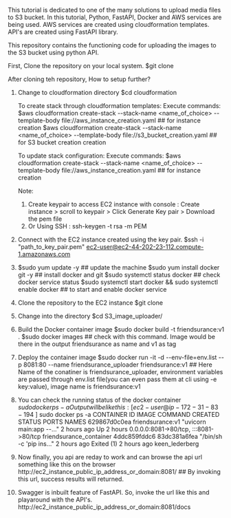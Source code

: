 This tutorial is dedicated to one of the many solutions to upload media files to S3 bucket.
In this tutorial, Python, FastAPI, Docker and AWS services are being used. AWS services are created using cloudformation templates. API's are created using FastAPI library.

This repository contains the functioning code for uploading the images to the S3 bucket using python API. 


First, Clone the repository on your local system.
$git clone 

After cloning teh repository, How to setup further?
   
1. Change to cloudformation directory
   $cd cloudformation
   
   To create stack through cloudformation templates:
   Execute commands:
   $aws cloudformation create-stack --stack-name <name_of_choice> --template-body file://aws_instance_creation.yaml ## for instance creation
   $aws cloudformation create-stack --stack-name <name_of_choice> --template-body file://s3_bucket_creation.yaml ## for S3 bucket creation creation
   
   To update stack configuration:
   Execute commands:
   $aws cloudformation create-stack --stack-name <name_of_choice> --template-body file://aws_instance_creation.yaml ## for instance creation
   
   Note: 
   1. Create keypair to access EC2 instance with console : Create instance > scroll to keypair > Click Generate Key pair > Download the pem file
   2. Or Using SSH : ssh-keygen -t rsa -m PEM

2. Connect with the EC2 instance created using the key pair.
   $ssh -i "path_to_key_pair.pem" ec2-user@ec2-44-202-23-112.compute-1.amazonaws.com

3. $sudo yum update -y               ## update the machine
   $sudo yum install docker git -y   ## install docker and git
   $sudo systemctl status docker     ## check docker service status
   $sudo systemctl start docker && sudo systemctl enable docker ## to start and enable docker service
   
4. Clone the repository to the EC2 instance
   $git clone 
   
5. Change into the directory
   $cd S3_image_uploader/

6. Build the Docker container image
   $sudo docker build -t friendsurance:v1 .
   $sudo docker images ## check with this command. Image would be there in the output friendsurance as name and v1 as tag
   
7. Deploy the container image
   $sudo docker run -it -d --env-file=env.list --p 8081:80 --name friendsurance_uploader friendsurance:v1   ## Here Name of the conatiner is friendsurance_uploader, environment variables are passed through env.list file(you can even pass them at cli using -e key:value), image name is friendsurance:v1
   
8. You can check the running status of the docker container
   $sudo docker ps -a
   Output will be like this:
   [ec2-user@ip-172-31-83-194 ~]$ sudo docker ps -a
   CONTAINER ID   IMAGE              COMMAND                  CREATED       STATUS                   PORTS                                   NAMES
   629867d0c0ea   friendsurance:v1   "uvicorn main:app --…"   2 hours ago   Up 2 hours               0.0.0.0:8081->80/tcp, :::8081->80/tcp   friendsurance_container
   4ddc859fddc6   83dc381a6fea       "/bin/sh -c 'pip ins…"   2 hours ago   Exited (1) 2 hours ago                                           keen_lederberg
   
9. Now finally, you api are reday to work and can browse the api url something like this on the browser
   http://ec2_instance_public_ip_address_or_domain:8081/  ## By invoking this url, success results will returned.

10. Swagger is inbuilt feature of FastAPI. So, invoke the url like this and playaround with the API's.
   http://ec2_instance_public_ip_address_or_domain:8081/docs
